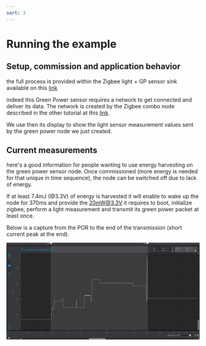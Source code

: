 ```yaml
---
sort: 3
---
```


# Running the example

## Setup, commission and application behavior

the full process is provided within the Zigbee light + GP sensor sink available on this [link](../ZCR_light_sensor_sink/running_application.html)

indeed this Green Power sensor requires a network to get connected and deliver its data. The network is created by the Zigbee combo node described in the other tutorial at this [link](../ZCR_light_sensor_sink/README.md).

We use then its display to show the light sensor measurement values sent by the green power node we just created.

## Current measurements

here's a good information for people wanting to use energy harvesting on the green power sensor node. Once commissioned (more energy is needed for that unique in time sequence), the node can be switched off due to lack of energy.

If at least 7.4mJ (@3.3V) of energy is harvested it will enable to wake up the node for 370ms and provide the 20mW@3.3V it requires to boot, initialize zigbee, perform a light measurement and transmit its green power packet at least once.

Below is a capture from the POR to the end of the transmission (short current peak at the end).

<img src="images/capture_reset.png" alt="" width="800" class="center">
